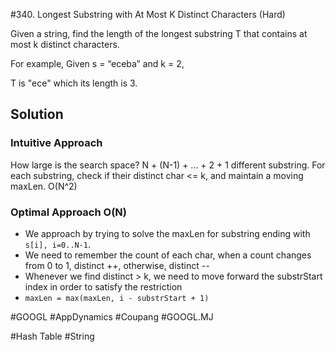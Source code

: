 #340. Longest Substring with At Most K Distinct Characters (Hard)

Given a string, find the length of the longest substring T that contains at most k distinct characters.

For example, Given s = “eceba” and k = 2,

T is "ece" which its length is 3.

## Solution
### Intuitive Approach
How large is the search space? N + (N-1) + ... + 2 + 1 different substring. For each substring, check if their distinct char <= k, and maintain a moving maxLen. O(N^2)

### Optimal Approach O(N)
- We approach by trying to solve the maxLen for substring ending with `s[i], i=0..N-1`.
- We need to remember the count of each char, when a count changes from 0 to 1, distinct ++, otherwise, distinct --
- Whenever we find distinct > k, we need to move forward the substrStart index in order to satisfy the restriction
- `maxLen = max(maxLen, i - substrStart + 1)`

#GOOGL #AppDynamics #Coupang
#GOOGL.MJ

#Hash Table #String